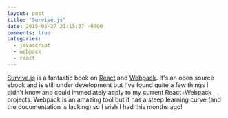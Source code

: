 ```yaml
---
layout: post
title: "Survive.js"
date: 2015-05-27 21:15:37 -0700
comments: true
categories: 
  - javascript
  - webpack
  - react
---
```


[Survive.js](http://survivejs.com) is a fantastic book on
[React](https://facebook.github.io/react/) and
[Webpack](https://webpack.github.io/). It's an open source ebook and is
still under development but I've found quite a few things I didn't know
and could immediately apply to my current React+Webpack projects.
Webpack is an amazing tool but it has a steep learning curve (and the
documentation is lacking) so I wish I had this months ago!

